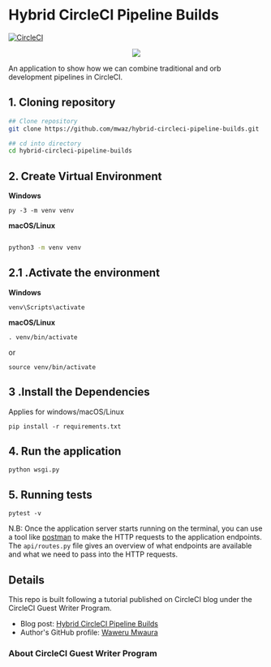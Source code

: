 # Hybrid CircleCI Pipeline Builds

[![CircleCI](https://circleci.com/gh/mwaz/hybrid-circleci-pipeline-builds.svg?style=svg)](https://circleci.com/gh/mwaz/hybrid-circleci-pipeline-builds)

<p align="center"><img src="https://avatars3.githubusercontent.com/u/59034516"></p>

An application to show how we can combine traditional and orb development pipelines in CircleCI.

## 1. Cloning repository   

```bash
## Clone repository
git clone https://github.com/mwaz/hybrid-circleci-pipeline-builds.git

## cd into directory
cd hybrid-circleci-pipeline-builds
```

## 2. Create Virtual Environment

**Windows**
```
py -3 -m venv venv 

```
  
**macOS/Linux**
          
```bash

python3 -m venv venv
```

## 2.1 .Activate the environment
          
**Windows** 

```venv\Scripts\activate```
          
**macOS/Linux**

```. venv/bin/activate```

or

```source venv/bin/activate```
## 3 .Install the Dependencies

Applies for windows/macOS/Linux

```pip install -r requirements.txt```

## 4. Run the application 

`python wsgi.py`

## 5. Running tests

`pytest -v`

N.B: Once the application server starts running on the terminal, you can use a tool like [postman](https://www.postman.com/) to make the HTTP requests to the application endpoints. The `api/routes.py` file gives an overview of what endpoints are available and what we need to pass into the HTTP requests. 

## Details

This repo is built following a tutorial published on CircleCI blog under the CircleCI Guest Writer Program.

-   Blog post: [ Hybrid CircleCI Pipeline Builds ][blog]
-   Author's GitHub profile: [Waweru Mwaura][author]

### About CircleCI Guest Writer Program

[blog]: https://circleci.com/blog/hybrid-circleci-pipeline-builds
[author]: https://github.com/mwaz
